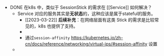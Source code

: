 - DONE  在k8s 中，类似于 SessionStick 的需求在 [[Service]] 如何解决？
	- Service 对应的服务其实是**无状态**的，这种应该是属于stateful的服务。
		- [[2023-03-22]] **后续补充**：在网络层面有这类 Stick 的需求是比较常见的，k8s 也提供了支持。
		-
		- 通过`session-affinity` https://kubernetes.io/zh-cn/docs/reference/networking/virtual-ips/#session-affinity 设置
	-